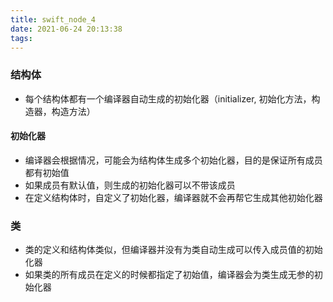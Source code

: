 ```yaml
---
title: swift_node_4
date: 2021-06-24 20:13:38
tags:
---
```


### 结构体

* 每个结构体都有一个编译器自动生成的初始化器（initializer, 初始化方法，构造器，构造方法）

#### 初始化器

* 编译器会根据情况，可能会为结构体生成多个初始化器，目的是保证所有成员都有初始值
* 如果成员有默认值，则生成的初始化器可以不带该成员
* 在定义结构体时，自定义了初始化器，编译器就不会再帮它生成其他初始化器

### 类

* 类的定义和结构体类似，但编译器并没有为类自动生成可以传入成员值的初始化器
* 如果类的所有成员在定义的时候都指定了初始值，编译器会为类生成无参的初始化器 

